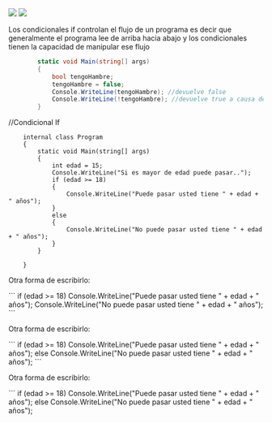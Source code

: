 <img src="/img/operadoresLogicos.jpg">
<img src="/img/operadoresComparacion.jpg">
<p>
Los condicionales if controlan el flujo de un programa
es decir que generalmente el programa lee de arriba hacia
abajo y los condicionales tienen la capacidad de manipular
ese flujo
</p>

```c#
        static void Main(string[] args)
        {
            bool tengoHambre;
            tengoHambre = false;
            Console.WriteLine(tengoHambre); //devuelve false
            Console.WriteLine(!tengoHambre); //devuelve true a causa de invertir con "!"
        }
```

//Condicional If

```
    internal class Program
    {
        static void Main(string[] args)
        {
            int edad = 15;
            Console.WriteLine("Si es mayor de edad puede pasar..");
            if (edad >= 18)
            {
                Console.WriteLine("Puede pasar usted tiene " + edad + " años");
            }
            else
            {
                Console.WriteLine("No puede pasar usted tiene " + edad + " años");
            }
        }

    }
```

<p>Otra forma de escribirlo:</p>
```
            if (edad >= 18)
                Console.WriteLine("Puede pasar usted tiene " + edad + " años");
                Console.WriteLine("No puede pasar usted tiene " + edad + " años");
```

<p>Otra forma de escribirlo:</p>
```
            if (edad >= 18)
                Console.WriteLine("Puede pasar usted tiene " + edad + " años");
            else    
                Console.WriteLine("No puede pasar usted tiene " + edad + " años");
```
<p>Otra forma de escribirlo:</p>
```
            if (edad >= 18) Console.WriteLine("Puede pasar usted tiene " + edad + " años");                
            else Console.WriteLine("No puede pasar usted tiene " + edad + " años");    
              
```
